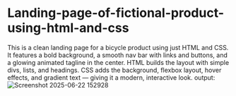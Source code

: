 # Landing-page-of-fictional-product-using-html-and-css
This is a clean landing page for a bicycle product using just HTML and CSS.
It features a bold background, a smooth nav bar with links and buttons, and a glowing animated tagline in the center.
HTML builds the layout with simple divs, lists, and headings.
CSS adds the background, flexbox layout, hover effects, and gradient text — giving it a modern, interactive look.
output:
![Screenshot 2025-06-22 152928](https://github.com/user-attachments/assets/02125333-c5f3-4686-84c9-5745c6ac811b)
